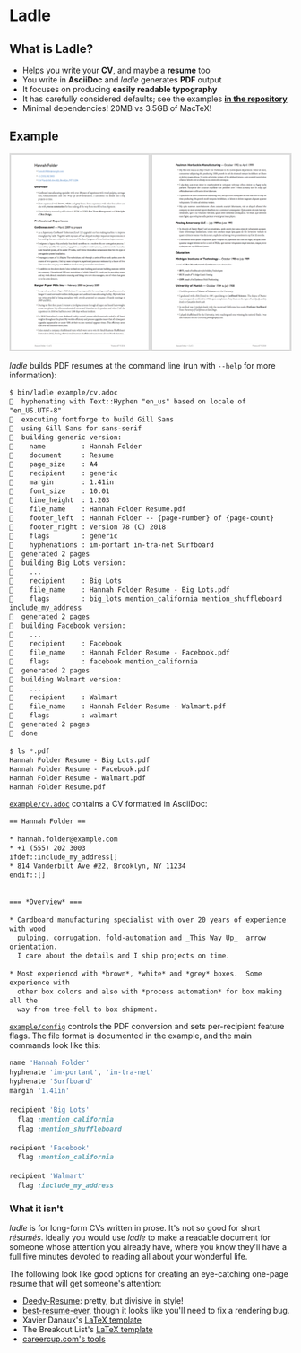 # Ladle

## What is Ladle?

* Helps you write your **CV**, and maybe a **resume** too
* You write in **AsciiDoc** and _ladle_ generates **PDF** output
* It focuses on producing **easily readable typography**
* It has carefully considered defaults; see the examples [**in the repository**](example/output)
* Minimal dependencies!  20MB vs 3.5GB of MacTeX!

## Example

<img src="https://github.com/edwardspeyer/ladle/blob/master/example/output/screenshot.png" width="1084">

_ladle_ builds PDF resumes at the command line (run with `--help` for more information):

```
$ bin/ladle example/cv.adoc
🥄  hyphenating with Text::Hyphen "en_us" based on locale of "en_US.UTF-8"
🥄  executing fontforge to build Gill Sans
🥄  using Gill Sans for sans-serif
🥄  building generic version:
🥄    name         : Hannah Folder
🥄    document     : Resume
🥄    page_size    : A4
🥄    recipient    : generic
🥄    margin       : 1.41in
🥄    font_size    : 10.01
🥄    line_height  : 1.203
🥄    file_name    : Hannah Folder Resume.pdf
🥄    footer_left  : Hannah Folder -- {page-number} of {page-count}
🥄    footer_right : Version 78 (C) 2018
🥄    flags        : generic
🥄    hyphenations : im-portant in-tra-net Surfboard
🥄  generated 2 pages
🥄  building Big Lots version:
🥄    ...
🥄    recipient    : Big Lots
🥄    file_name    : Hannah Folder Resume - Big Lots.pdf
🥄    flags        : big_lots mention_california mention_shuffleboard include_my_address
🥄  generated 2 pages
🥄  building Facebook version:
🥄    ...
🥄    recipient    : Facebook
🥄    file_name    : Hannah Folder Resume - Facebook.pdf
🥄    flags        : facebook mention_california
🥄  generated 2 pages
🥄  building Walmart version:
🥄    ...
🥄    recipient    : Walmart
🥄    file_name    : Hannah Folder Resume - Walmart.pdf
🥄    flags        : walmart
🥄  generated 2 pages
🥄  done

$ ls *.pdf
Hannah Folder Resume - Big Lots.pdf
Hannah Folder Resume - Facebook.pdf
Hannah Folder Resume - Walmart.pdf
Hannah Folder Resume.pdf
```


[`example/cv.adoc`](example/cv.adoc) contains a CV formatted in AsciiDoc:

````asciidoc
== Hannah Folder ==

* hannah.folder@example.com
* +1 (555) 202 3003
ifdef::include_my_address[]
* 814 Vanderbilt Ave #22, Brooklyn, NY 11234
endif::[]


=== *Overview* ===

* Cardboard manufacturing specialist with over 20 years of experience with wood
  pulping, corrugation, fold-automation and _This Way Up_  arrow orientation.
  I care about the details and I ship projects on time.

* Most experiencd with *brown*, *white* and *grey* boxes.  Some experience with
  other box colors and also with *process automation* for box making all the
  way from tree-fell to box shipment.
````

[`example/config`](example/config) controls the PDF conversion
and sets per-recipient feature flags.
The file format is documented in the example, and the main commands
look like this:

````ruby
name 'Hannah Folder'
hyphenate 'im-portant', 'in-tra-net'
hyphenate 'Surfboard'
margin '1.41in'

recipient 'Big Lots'
  flag :mention_california
  flag :mention_shuffleboard

recipient 'Facebook'
  flag :mention_california

recipient 'Walmart'
  flag :include_my_address
````

### What it isn't

_ladle_ is for long-form CVs written in prose.
It's not so good for short _résumés_.
Ideally you would use _ladle_
to make a readable document for someone whose attention
you already have, where you know they'll have a full
five minutes devoted to reading all about your wonderful life.

The following look like good options
for creating an eye-catching one-page resume
that will get someone's attention:
* [Deedy-Resume](https://github.com/deedy/Deedy-Resume):
  pretty, but divisive in style!
* [best-resume-ever](https://github.com/salomonelli/best-resume-ever),
  though it looks like you'll need to fix a rendering bug.
* Xavier Danaux's
  [LaTeX template](https://www.overleaf.com/latex/templates/modern-cv-and-cover-letter-2015-version/sttkgjcysttn)
* The Breakout List's
  [LaTeX template](https://www.sharelatex.com/project/55db6ac384d1be370a7d4b9a)
* [careercup.com's tools](https://www.careercup.com/resume)
